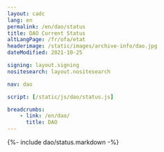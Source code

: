```yaml
---
layout: cadc
lang: en
permalink: /en/dao/status
title: DAO Current Status
altLangPage: /fr/ofa/etat
headerimage: /static/images/archive-info/dao.jpg
dateModified: 2021-10-25

signing: layout.signing
nositesearch: layout.nositesearch

nav: dao

script: [/static/js/dao/status.js]

breadcrumbs:
    - link: /en/dao/
      title: DAO
---
```


{%- include dao/status.markdown -%}

